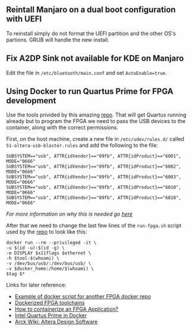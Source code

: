 ## Reintall Manjaro on a dual boot configuration with UEFI

To reinstall simply do not format the UEFI partition and the other OS's partions. GRUB will handle the new install.

## Fix A2DP Sink not available for KDE on Manjaro

Edit the file in `/etc/bluetooth/main.conf` and set `AutoEnable=true`.

## Using Docker to run Quartus Prime for FPGA development

Use the tools privided by this amazing [repo][1]. That will get Quartus running already but to program the FPGA we need to pass the USB devices to the container, along with the correct permissions.

First, on the host machine, create a new file in `/etc/udev/rules.d/` called `51-altera-usb-blaster.rules` and add the following to the file:
```
SUBSYSTEM=="usb", ATTR{idVendor}=="09fb", ATTR{idProduct}=="6001", MODE="0666"
SUBSYSTEM=="usb", ATTR{idVendor}=="09fb", ATTR{idProduct}=="6002", MODE="0666"
SUBSYSTEM=="usb", ATTR{idVendor}=="09fb", ATTR{idProduct}=="6003", MODE="0666"
SUBSYSTEM=="usb", ATTR{idVendor}=="09fb", ATTR{idProduct}=="6010", MODE="0666"
SUBSYSTEM=="usb", ATTR{idVendor}=="09fb", ATTR{idProduct}=="6810", MODE="0666"
```
_For more information on why this is needed go [here][2]_

After that we need to change the last few lines of the `run-fpga.sh` script used by the [repo][1] to look like this:
```
docker run --rm --privileged -it \
-u $(id -u):$(id -g) \
-e DISPLAY $x11flags $ethernet \
-h $tool-$(whoami) \
-v /dev/bus/usb/:/dev/bus/usb/ \
-v $docker_home:/home/$(whoami) \
$tag $*
```

Links for later reference:
- [Example of docker script for another FPGA docker repo](https://github.com/Gekkio/docker-fpga/blob/master/lattice-diamond/run.sh)
- [Dockerized FPGA toolchains](https://section5.ch/index.php/2017/01/20/669/)
- [How to containerize an FPGA Application?](https://www.accelize.com/how-to-containerize-an-fpga-application/)
- [Intel Quartus Prime in Docker](https://www.jamieiles.com/posts/quartus-docker/)
- [Arck Wiki: Altera Design Software](https://wiki.archlinux.org/index.php/Altera_Design_Software)

[1]: https://github.com/halfmanhalftaco/fpga-docker "FPGA-Docker"
[2]: https://wiki.archlinux.org/index.php/Altera_Design_Software#USB-Blaster_Download_Cable_Driver "Arch Wiki: USB-Blaster_Download_Cable_Driver"
